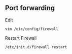 ## Port forwarding
Edit  

    vim /etc/config/firewall
Restart Firewall  

    /etc/init.d/firewall restart
